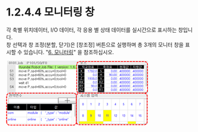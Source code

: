 ﻿# 1.2.4.4 모니터링 창

각 축별 위치데이터, I/O 데이터, 각 응용 별 상태 데이터를 실시간으로 표시하는 창입니다.  
창 선택과 창 조정(분할, 닫기)은 [창조정] 버튼으로 실행하며 총 3개의 모니터 창을 표시할 수 있습니다. "[6. 모니터링](../../../6-monitoring/README.md)" 을 참조하십시오.

![](../../../_assets/tp630/TP-main-mon.png)
